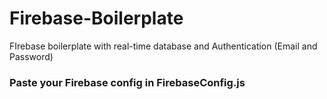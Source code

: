 # Firebase-Boilerplate
FIrebase boilerplate with real-time database and Authentication (Email and Password)
### Paste your Firebase config in FirebaseConfig.js 
